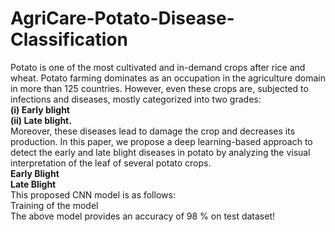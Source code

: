 # AgriCare-Potato-Disease-Classification

Potato is one of the most cultivated and in-demand crops after rice and wheat. Potato farming dominates as an occupation in the agriculture domain in more than 125 countries. However, even these crops are, subjected to infections and diseases, mostly categorized into two grades: <br>
<strong>(i) Early blight  <br>(ii) Late blight.</strong> <br>Moreover, these diseases lead to damage the crop and decreases its production. In this paper, we propose a deep learning-based approach to detect the early and late blight diseases in potato by analyzing the visual interpretation of the leaf of several potato crops.<br>
<b>Early Blight</b><br>
<img src="" width:500px><br>
<b>Late Blight</b><br>
<img src="" width:500px><br>
This proposed CNN model is as follows:
<img src="" width:400px ><br>
Training of the model<br>
The above model provides an accuracy of 98 % on test dataset!


